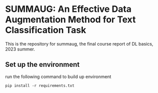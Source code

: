 # SUMMAUG: An Effective Data Augmentation Method for Text Classification Task

This is the repository for summaug, the final course report of DL basics, 2023 summer. 

## Set up the environment

run the following command to build up environment

```
pip install -r requirements.txt
```
